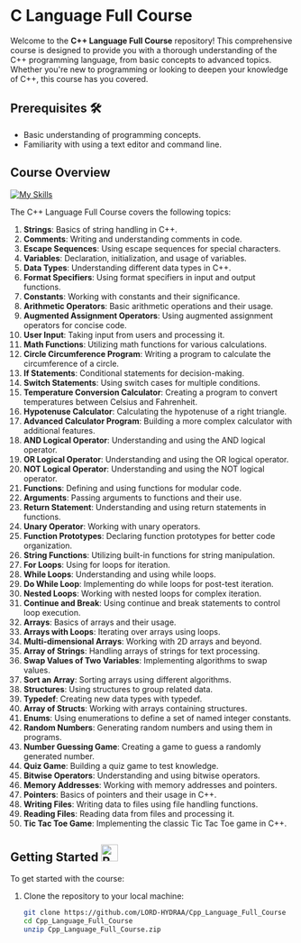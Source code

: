 # C Language Full Course 

Welcome to the **C++ Language Full Course** repository! This comprehensive course is designed to provide you with a thorough understanding of the C++ programming language, from basic concepts to advanced topics. Whether you're new to programming or looking to deepen your knowledge of C++, this course has you covered.

## Prerequisites 🛠 

- Basic understanding of programming concepts.
- Familiarity with using a text editor and command line.

## Course Overview
<a href="https://skillicons.dev"><img src="https://skillicons.dev/icons?i=cpp" alt="My Skills" style="vertical-align: middle;"/></a>

The C++ Language Full Course covers the following topics:

1. **Strings**: Basics of string handling in C++.
2. **Comments**: Writing and understanding comments in code.
3. **Escape Sequences**: Using escape sequences for special characters.
4. **Variables**: Declaration, initialization, and usage of variables.
5. **Data Types**: Understanding different data types in C++.
6. **Format Specifiers**: Using format specifiers in input and output functions.
7. **Constants**: Working with constants and their significance.
8. **Arithmetic Operators**: Basic arithmetic operations and their usage.
9. **Augmented Assignment Operators**: Using augmented assignment operators for concise code.
10. **User Input**: Taking input from users and processing it.
11. **Math Functions**: Utilizing math functions for various calculations.
12. **Circle Circumference Program**: Writing a program to calculate the circumference of a circle.
13. **If Statements**: Conditional statements for decision-making.
14. **Switch Statements**: Using switch cases for multiple conditions.
15. **Temperature Conversion Calculator**: Creating a program to convert temperatures between Celsius and Fahrenheit.
16. **Hypotenuse Calculator**: Calculating the hypotenuse of a right triangle.
17. **Advanced Calculator Program**: Building a more complex calculator with additional features.
18. **AND Logical Operator**: Understanding and using the AND logical operator.
19. **OR Logical Operator**: Understanding and using the OR logical operator.
20. **NOT Logical Operator**: Understanding and using the NOT logical operator.
21. **Functions**: Defining and using functions for modular code.
22. **Arguments**: Passing arguments to functions and their use.
23. **Return Statement**: Understanding and using return statements in functions.
24. **Unary Operator**: Working with unary operators.
25. **Function Prototypes**: Declaring function prototypes for better code organization.
26. **String Functions**: Utilizing built-in functions for string manipulation.
27. **For Loops**: Using for loops for iteration.
28. **While Loops**: Understanding and using while loops.
29. **Do While Loop**: Implementing do while loops for post-test iteration.
30. **Nested Loops**: Working with nested loops for complex iteration.
31. **Continue and Break**: Using continue and break statements to control loop execution.
32. **Arrays**: Basics of arrays and their usage.
33. **Arrays with Loops**: Iterating over arrays using loops.
34. **Multi-dimensional Arrays**: Working with 2D arrays and beyond.
35. **Array of Strings**: Handling arrays of strings for text processing.
36. **Swap Values of Two Variables**: Implementing algorithms to swap values.
37. **Sort an Array**: Sorting arrays using different algorithms.
38. **Structures**: Using structures to group related data.
39. **Typedef**: Creating new data types with typedef.
40. **Array of Structs**: Working with arrays containing structures.
41. **Enums**: Using enumerations to define a set of named integer constants.
42. **Random Numbers**: Generating random numbers and using them in programs.
43. **Number Guessing Game**: Creating a game to guess a randomly generated number.
44. **Quiz Game**: Building a quiz game to test knowledge.
45. **Bitwise Operators**: Understanding and using bitwise operators.
46. **Memory Addresses**: Working with memory addresses and pointers.
47. **Pointers**: Basics of pointers and their usage in C++.
48. **Writing Files**: Writing data to files using file handling functions.
49. **Reading Files**: Reading data from files and processing it.
50. **Tic Tac Toe Game**: Implementing the classic Tic Tac Toe game in C++.


## Getting Started <img src="https://raw.githubusercontent.com/Tarikul-Islam-Anik/Animated-Fluent-Emojis/master/Emojis/Travel%20and%20places/Rocket.png" alt="Rocket" width="30" height="30" />


To get started with the course:

1. Clone the repository to your local machine:

   ```bash
   git clone https://github.com/LORD-HYDRAA/Cpp_Language_Full_Course
   cd Cpp_Language_Full_Course
   unzip Cpp_Language_Full_Course.zip
